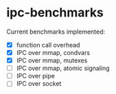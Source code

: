 # ipc-benchmarks

Current benchmarks implemented:
 - [x] function call overhead
 - [x] IPC over mmap, condvars
 - [x] IPC over mmap, mutexes
 - [ ] IPC over mmap, atomic signaling
 - [ ] IPC over pipe
 - [ ] IPC over socket
